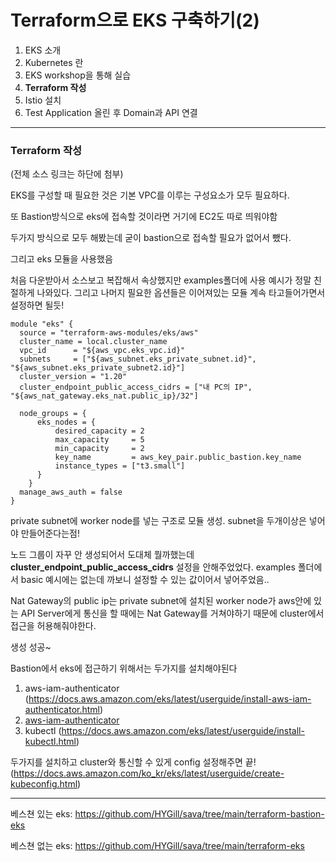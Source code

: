 # Terraform으로 EKS 구축하기(2)



1. EKS 소개
2. Kubernetes 란
3. EKS workshop을 통해 실습
4. **Terraform 작성**
5. Istio 설치
6. Test Application 올린 후 Domain과 API 연결

------

### Terraform 작성

(전체 소스 링크는 하단에 첨부)

EKS를 구성할 때 필요한 것은 기본 VPC를 이루는 구성요소가 모두 필요하다.

또 Bastion방식으로 eks에 접속할 것이라면 거기에 EC2도 따로 띄워야함 

두가지 방식으로 모두 해봤는데 굳이 bastion으로 접속할 필요가 없어서 뺐다.



그리고 eks 모듈을 사용했음

[eks module]: https://registry.terraform.io/modules/terraform-aws-modules/eks/aws/latest

처음 다운받아서 소스보고 복잡해서 속상했지만 examples폴더에 사용 예시가 정말 친절하게 나와있다. 그리고 나머지 필요한 옵션들은 이어져있는 모듈 계속 타고들어가면서 설정하면 될듯!



```
module "eks" {
  source = "terraform-aws-modules/eks/aws"
  cluster_name = local.cluster_name
  vpc_id      = "${aws_vpc.eks_vpc.id}"
  subnets     = ["${aws_subnet.eks_private_subnet.id}", "${aws_subnet.eks_private_subnet2.id}"]
  cluster_version = "1.20"
  cluster_endpoint_public_access_cidrs = ["내 PC의 IP", "${aws_nat_gateway.eks_nat.public_ip}/32"]

  node_groups = {
      eks_nodes = {
          desired_capacity = 2
          max_capacity     = 5
          min_capacity     = 2
          key_name         = aws_key_pair.public_bastion.key_name
          instance_types = ["t3.small"]
      }
    }
  manage_aws_auth = false
}
```

private subnet에 worker node를 넣는 구조로 모듈 생성. subnet을 두개이상은 넣어야 만들어준다는점!


노드 그룹이 자꾸 안 생성되어서 도대체 뭘까했는데
**cluster_endpoint_public_access_cidrs** 설정을 안해주었었다.
examples 폴더에서 basic 예시에는 없는데 까보니 설정할 수 있는 값이어서 넣어주었음.. 

Nat Gateway의 public ip는 private subnet에 설치된 worker node가 aws안에 있는 API Server에게 통신을 할 때에는 Nat Gateway를 거쳐야하기 때문에 cluster에서 접근을 허용해줘야한다.

생성 성공~

Bastion에서 eks에 접근하기 위해서는 두가지를 설치해야된다
1. aws-iam-authenticator (https://docs.aws.amazon.com/eks/latest/userguide/install-aws-iam-authenticator.html)
2. [aws-iam-authenticator](https://docs.aws.amazon.com/eks/latest/userguide/install-aws-iam-authenticator.html)
3. kubectl (https://docs.aws.amazon.com/eks/latest/userguide/install-kubectl.html)

두가지를 설치하고 cluster와 통신할 수 있게 config 설정해주면 끝!(https://docs.aws.amazon.com/ko_kr/eks/latest/userguide/create-kubeconfig.html)

------

베스쳔 있는 eks: https://github.com/HYGill/sava/tree/main/terraform-bastion-eks

베스쳔 없는 eks: https://github.com/HYGill/sava/tree/main/terraform-eks
